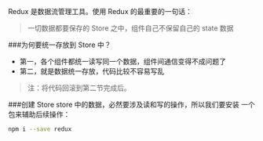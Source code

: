 Redux 是数据流管理工具。使用 Redux 的最重要的一句话：
>一切数据都要保存的 Store 之中，组件自己不保留自己的 state 数据

###为何要统一存放到 Store 中？

* 第一，各个组件都统一读写同一个数据，组件间通信变得不成问题了
* 第二，就是数据统一存放，代码比较不容易写乱
>注：将代码回滚到第二节完成后。


###创建 Store 
store 中的数据，必然要涉及读和写的操作，所以我们要安装 一个包来辅助后续操作：
```bash
npm i --save redux
```
